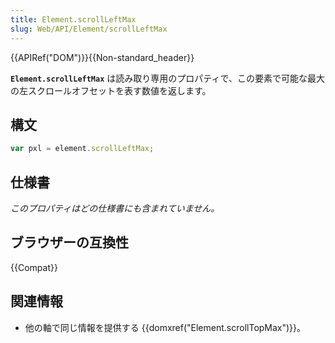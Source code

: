 ```yaml
---
title: Element.scrollLeftMax
slug: Web/API/Element/scrollLeftMax
---
```


{{APIRef("DOM")}}{{Non-standard_header}}

**`Element.scrollLeftMax`** は読み取り専用のプロパティで、この要素で可能な最大の左スクロールオフセットを表す数値を返します。

## 構文

```js
var pxl = element.scrollLeftMax;
```

## 仕様書

_このプロパティはどの仕様書にも含まれていません。_

## ブラウザーの互換性

{{Compat}}

## 関連情報

- 他の軸で同じ情報を提供する {{domxref("Element.scrollTopMax")}}。
